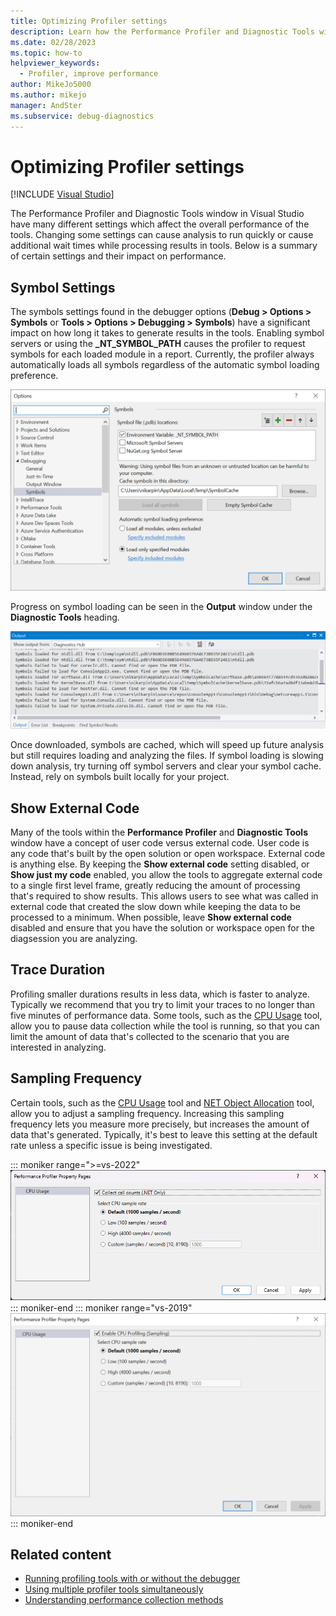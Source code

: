 ```yaml
---
title: Optimizing Profiler settings
description: Learn how the Performance Profiler and Diagnostic Tools window in Visual Studio have many different settings which affect the overall performance of the tools.
ms.date: 02/28/2023
ms.topic: how-to
helpviewer_keywords: 
  - Profiler, improve performance
author: MikeJo5000
ms.author: mikejo 
manager: AndSter
ms.subservice: debug-diagnostics
---
```

# Optimizing Profiler settings

 [!INCLUDE [Visual Studio](~/includes/applies-to-version/vs-windows-only.md)]

The Performance Profiler and Diagnostic Tools window in Visual Studio have many different settings which affect the overall performance of the tools. Changing some settings can cause analysis to run quickly or cause additional wait times while processing results in tools. Below is a summary of certain settings and their impact on performance.

## Symbol Settings

The symbols settings found in the debugger options (**Debug > Options > Symbols** or **Tools > Options > Debugging > Symbols**) have a significant impact on how long it takes to generate results in the tools. Enabling symbol servers or using the **_NT_SYMBOL_PATH** causes the profiler to request symbols for each loaded module in a report. Currently, the profiler always automatically loads all symbols regardless of the automatic symbol loading preference.

![Symbol loading page](../profiling/media/symbolloading.png "Symbol Loading")

Progress on symbol loading can be seen in the **Output** window under the **Diagnostic Tools** heading.

![Symbol loading progress](../profiling/media/symbolloadingprogress.png "Symbol Loading Progress")

Once downloaded, symbols are cached, which will speed up future analysis but still requires loading and analyzing the files. If symbol loading is slowing down analysis, try turning off symbol servers and clear your symbol cache. Instead, rely on symbols built locally for your project.

## Show External Code

Many of the tools within the **Performance Profiler** and **Diagnostic Tools** window have a concept of user code versus external code. User code is any code that's built by the open solution or open workspace. External code is anything else. By keeping the **Show external code** setting disabled, or **Show just my code** enabled, you allow the tools to aggregate external code to a single first level frame, greatly reducing the amount of processing that's required to show results. This allows users to see what was called in external code that created the slow down while keeping the data to be processed to a minimum. When possible, leave **Show external code** disabled and ensure that you have the solution or workspace open for the diagsession you are analyzing.

## Trace Duration

Profiling smaller durations results in less data, which is faster to analyze. Typically we recommend that you try to limit your traces to no longer than five minutes of performance data. Some tools, such as the [CPU Usage](../profiling/cpu-usage.md) tool, allow you to pause data collection while the tool is running, so that you can limit the amount of data that's collected to the scenario that you are interested in analyzing.

## Sampling Frequency

Certain tools, such as the [CPU Usage](../profiling/cpu-usage.md) tool and [NET Object Allocation](../profiling/dotnet-alloc-tool.md) tool, allow you to adjust a sampling frequency. Increasing this sampling frequency lets you measure more precisely, but increases the amount of data that's generated. Typically, it's best to leave this setting at the default rate unless a specific issue is being investigated.

::: moniker range=">=vs-2022"
![Diag Hub Properties Page](../profiling/media/vs-2022/diag-hub-properties-page.png "Diag Hub Properties Page")
::: moniker-end
::: moniker range="vs-2019"
![Diag Hub Properties Page](../profiling/media/diaghubpropertiespage.png "Diag Hub Properties Page")
::: moniker-end

## Related content

- [Running profiling tools with or without the debugger](../profiling/running-profiling-tools-with-or-without-the-debugger.md)
- [Using multiple profiler tools simultaneously](../profiling/use-multiple-profiler-tools-simultaneously.md)
- [Understanding performance collection methods](../profiling/understanding-performance-collection-methods-perf-profiler.md)
